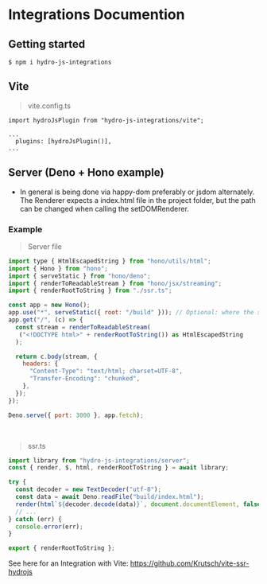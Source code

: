# Integrations Documention

## Getting started  
```
$ npm i hydro-js-integrations
```


## Vite
> vite.config.ts
```
import hydroJsPlugin from "hydro-js-integrations/vite";

...
  plugins: [hydroJsPlugin()],
...
```

## Server (Deno + Hono example)
- In general is being done via happy-dom preferably or jsdom alternately. The Renderer expects a index.html file in the project folder, but the path can be changed when calling the setDOMRenderer.

### Example
> Server file
```js
import type { HtmlEscapedString } from "hono/utils/html";
import { Hono } from "hono";
import { serveStatic } from "hono/deno";
import { renderToReadableStream } from "hono/jsx/streaming";
import { renderRootToString } from "./ssr.ts";

const app = new Hono();
app.use("*", serveStatic({ root: "/build" })); // Optional: where the static files are
app.get("/", (c) => {
  const stream = renderToReadableStream(
   ("<!DOCTYPE html>" + renderRootToString()) as HtmlEscapedString
  );

  return c.body(stream, {
    headers: {
      "Content-Type": "text/html; charset=UTF-8",
      "Transfer-Encoding": "chunked",
    },
  });
});

Deno.serve({ port: 3000 }, app.fetch);
```
<br>

> ssr.ts
```js
import library from "hydro-js-integrations/server";
const { render, $, html, renderRootToString } = await library;

try {
  const decoder = new TextDecoder("utf-8");
  const data = await Deno.readFile("build/index.html");
  render(html`${decoder.decode(data)}`, document.documentElement, false);
  // ...
} catch (err) {
  console.error(err);
}

export { renderRootToString };
```

See here for an Integration with Vite: https://github.com/Krutsch/vite-ssr-hydrojs